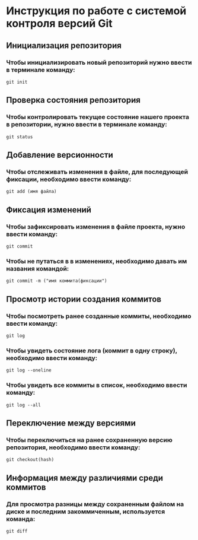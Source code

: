 # **Инструкция по работе с системой контроля версий Git**

## Инициализация репозитория

### Чтобы инициализировать новый репозиторий нужно ввести в терминале команду:
    git init

## Проверка состояния репозитория
### Чтобы контролировать текущее состояние нашего проекта в репозитории, нужно ввести в терминале команду:
    git status

## Добавление версионности
### Чтобы отслеживать изменения в файле, для последующей фиксации, необходимо ввести команду:
    git add (имя файла)

## Фиксация изменений
### Чтобы зафиксировать изменения в файле проекта, нужно ввести команду:
    git commit

### Чтобы не путаться в в изменениях, необходимо давать им названия командой:
    git commit -m ("имя коммита(фиксации")

 ## Просмотр истории создания коммитов
 ### Чтобы посмотреть ранее созданные коммиты, необходимо ввести команду:
    git log  

### Чтобы увидеть состояние лога (коммит в одну строку), необходимо ввести команду:
    git log --oneline

### Чтобы увидеть все коммиты в список, необходимо ввести команду:
    git log --all

## Переключение между версиями
### Чтобы переключиться на ранее сохраненную версию репозитория, необходимо ввести команду:
    git checkout(hash)

## Информация между различиями среди коммитов
### Для просмотра разницы между сохраненным файлом на диске и последним закоммиченным, используется команда:
    git diff
    



